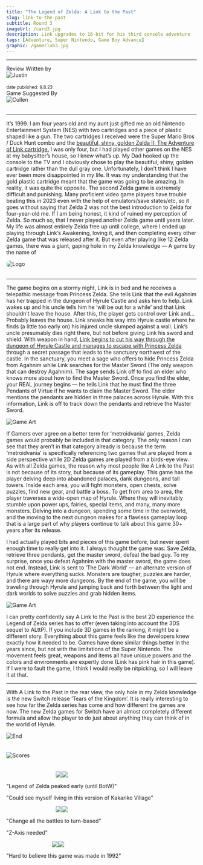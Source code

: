 ```yaml
---
title: "The Legend of Zelda: A Link to the Past"
slug: link-to-the-past
subtitle: Round 3
imageUrl: /card3.jpg
description: Link upgrades to 16-bit for his third console adventure
tags: [Adventure, Super Nintendo, Game Boy Advance]
graphic: /gameclub3.jpg
---
```

---
<div class="reviewinfo">
	
<div style="">Review Written by
<div class="reviewimg"><img src="/reviews/reviewjustin.png"
alt="Justin"/> </div><br>
<sub>date published: 9.8.23</sub></div>

<div style="">Game Suggested By
<div class="reviewimg"><img src="/reviews/reviewcullen.png"
alt="Cullen"/> </div><br></div>

</div>

---

It’s 1999. I am four years old and my aunt just gifted me an old Nintendo Entertainment System (NES) with two cartridges and a piece of plastic shaped like a gun. The two cartridges I received were the Super Mario Bros / Duck Hunt combo and the [beautiful, shiny, golden Zelda II: The Adventure of Link cartridge.](/reviews/linktothepast/cartridge.jpg) I was only four, but I had played other games on the NES at my babysitter’s house, so I knew what’s up. My Dad hooked up the console to the TV and I obviously chose to play the beautiful, shiny, golden cartridge rather than the dull gray one. Unfortunately, I don’t think I have ever been more disappointed in my life. It was my understanding that the gold plastic cartridge meant that the game was going to be amazing. In reality, it was quite the opposite. The second Zelda game is extremely difficult and punishing. Many proficient video game players have trouble beating this in 2023 even with the help of emulators/save states/etc, so it goes without saying that Zelda 2 was not the best introduction to Zelda for four-year-old me. If I am being honest, it kind of ruined my perception of Zelda. So much so, that I never played another Zelda game until years later. My life was almost entirely Zelda free up until college, where I ended up playing through Link’s Awakening, loving it, and then completing every other Zelda game that was released after it. But even after playing like 12 Zelda games, there was a giant, gaping hole in my Zelda knowledge — A game by the name of
<div class="reviewlogo"><img src="/reviews/linktothepast/logo.png"
alt="Logo" style="border-radius: 20px;"/></div><br>

---

The game begins on a stormy night, Link is in bed and he receives a telepathic message from Princess Zelda. She tells Link that the evil Agahnim has her trapped in the dungeon of Hyrule Castle and asks him to help. Link wakes up and his uncle tells him he ‘will be out for a while’ and that Link shouldn’t leave the house. After this, the player gets control over Link and… Probably leaves the house. Link sneaks his way into Hyrule castle where he finds (a little too early on) his injured uncle slumped against a wall. Link’s uncle presumably dies right there, but not before giving Link his sword and shield. With weapon in hand, [Link begins to cut his way through the dungeon of Hyrule Castle and manages to escape with Princess Zelda](/reviews/linktothepast/escape.gif) through a secret passage that leads to the sanctuary northwest of the castle. In the sanctuary, you meet a sage who offers to hide Princess Zelda from Agahnim while Link searches for the Master Sword (The only weapon that can destroy Agahnim). The sage sends Link off to find an elder who knows more about how to find the Master Sword. Once you find the elder, your REAL journey begins — he tells Link that he must find the three Pendants of Virtue if he wants to claim the Master Sword. The elder mentions the pendants are hidden in three palaces across Hyrule. With this information, Link is off to track down the pendants and retrieve the Master Sword.
<div class="reviewsplit"><img src="/reviews/linktothepast/skeleton.png"
alt="Game Art"/><div>

If Gamers ever agree on a better term for ‘metroidvania’ games, Zelda games would probably be included in that category. The only reason I can see that they aren’t in that category already is because the term ‘metroidvania’ is specifically referencing two games that are played from a side perspective while 2D Zelda games are played from a birds-eye view. As with all Zelda games, the reason why most people like A Link to the Past is not because of its story, but because of its gameplay. This game has the player delving deep into abandoned palaces, dank dungeons, and tall towers. Inside each area, you will fight monsters, open chests, solve puzzles, find new gear, and battle a boss. To get from area to area, the player traverses a wide-open map of Hyrule. Where they will inevitably stumble upon power ups, fairies, special items, and many, many more monsters. Delving into a dungeon, spending some time in the overworld, and the moving to the next dungeon makes for a flawless gameplay loop that is a large part of why players continue to talk about this game 30+ years after its release.

I had actually played bits and pieces of this game before, but never spent enough time to really get into it. I always thought the game was: Save Zelda, retrieve three pendants, get the master sword, defeat the bad guy. To my surprise, once you defeat Agahnim with the master sword, the game does not end. Instead, Link is sent to ‘The Dark World’ — an alternate version of Hyrule where everything sucks. Monsters are tougher, puzzles are harder, and there are wayy more dungeons. By the end of the game, you will be traveling through Hyrule and jumping back and forth between the light and dark worlds to solve puzzles and grab hidden items.
<div class="reviewsplit"><img src="/reviews/linktothepast/hyrule.jpg"
alt="Game Art"/><div>

I can pretty confidently say A Link to the Past is the best 2D experience the Legend of Zelda series has to offer (even taking into account the 3DS sequel to ALttP). If you include 3D games in the ranking, it might be a different story.  Everything about this game feels like the developers knew exactly how it needed to be. Games have done similar things better in the years since, but not with the limitations of the Super Nintendo. The movement feels great, weapons and items all have unique powers and the colors and environments are expertly done (Link has pink hair in this game). If I were to fault the game, I think I would really be nitpicking, so I will leave it at that. 

---

With A Link to the Past in the rear view, the only hole in my Zelda knowledge is the new Switch release ‘Tears of the Kingdom’. It is really interesting to see how far the Zelda series has come and how different the games are now. The new Zelda games for Switch have an almost completely different formula and allow the player to do just about anything they can think of in the world of Hyrule. 


<div class="reviewsplit"><img src="/reviews/linktothepast/end.gif"
alt="End"/><div>
<br><br>

<div class="reviewsplit"><img src="/reviews/scores/scoresoutline.png"
alt="Scores" /><div>

<br>
<br>

<div class="scores" style=" width: 100%;">
	 
<div class="stars"><img src="/reviews/reviewjustin.png" style="margin-left: 26%;"><img src="/reviews/scores/5star.png"><p>"Legend of Zelda peaked early (until BotW)"</p><p>"Could see myself living in this version of Kakariko Village"</p></div>

<div class="cstars"><img src="/reviews/reviewcullen.png" style="margin-left: 26%;"><img src="/reviews/scores/3star.png"><p>"Change all the battles to turn-based"</p><p>"Z-Axis needed"</p></div>

<div class="pstars"><img src="/reviews/reviewpatrick.png" style="margin-left: 24%;"><img src="/reviews/scores/5star.png"><p>"Hard to believe this game was made in 1992"</p></div>

</div>